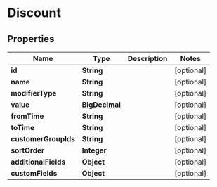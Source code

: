 

# Discount

## Properties

Name | Type | Description | Notes
------------ | ------------- | ------------- | -------------
**id** | **String** |  |  [optional]
**name** | **String** |  |  [optional]
**modifierType** | **String** |  |  [optional]
**value** | [**BigDecimal**](BigDecimal.md) |  |  [optional]
**fromTime** | **String** |  |  [optional]
**toTime** | **String** |  |  [optional]
**customerGroupIds** | **String** |  |  [optional]
**sortOrder** | **Integer** |  |  [optional]
**additionalFields** | **Object** |  |  [optional]
**customFields** | **Object** |  |  [optional]




